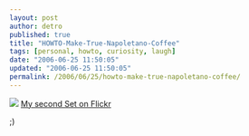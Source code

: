 ```yaml
---
layout: post
author: detro
published: true
title: "HOWTO-Make-True-Napoletano-Coffee"
tags: [personal, howto, curiosity, laugh]
date: "2006-06-25 11:50:05"
updated: "2006-06-25 11:50:05"
permalink: /2006/06/25/howto-make-true-napoletano-coffee/
---
```


<img src="http://static.flickr.com/60/171884531_dc0fa4b368.jpg?v=0" />
<a href="http://www.flickr.com/photos/detronizator/sets/72157594172755923/">My second Set on Flickr</a>

;) 

